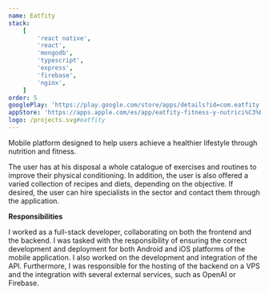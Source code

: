 ```yaml
---
name: Eatfity
stack:
    [
        'react native',
        'react',
        'mongodb',
        'typescript',
        'express',
        'firebase',
        'nginx',
    ]
order: 5
googlePlay: 'https://play.google.com/store/apps/details?id=com.eatfity'
appStore: 'https://apps.apple.com/es/app/eatfity-fitness-y-nutrici%C3%B3n/id6450825366'
logo: /projects.svg#eatfity
---
```


Mobile platform designed to help users achieve a healthier lifestyle through
nutrition and fitness.

The user has at his disposal a whole catalogue of exercises and routines to improve
their physical conditioning. In addition, the user is also offered a varied
collection of recipes and diets, depending on the objective. If desired, the user can
hire specialists in the sector and contact them through the application.

<b>Responsibilities</b>

I worked as a full-stack developer, collaborating on both the frontend and the
backend. I was tasked with the responsibility of ensuring the correct development and
deployment for both Android and iOS platforms of the mobile application. I also
worked on the development and integration of the API. Furthermore, I was responsible
for the hosting of the backend on a VPS and the integration with several external
services, such as OpenAI or Firebase.
